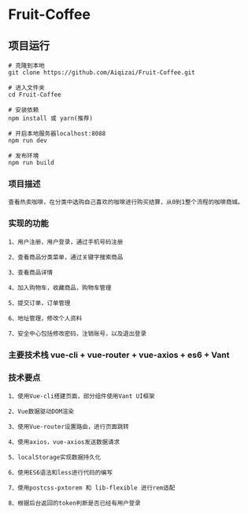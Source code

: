 # Fruit-Coffee

## 项目运行
```
# 克隆到本地
git clone https://github.com/Aiqizai/Fruit-Coffee.git

# 进入文件夹
cd Fruit-Coffee

# 安装依赖
npm install 或 yarn(推荐)

# 开启本地服务器localhost:8088
npm run dev

# 发布环境
npm run build
```

### 项目描述
```
查看热卖咖啡，在分类中选购自己喜欢的咖啡进行购买结算，从0到1整个流程的咖啡商城。
```

### 实现的功能
```
1、用户注册，用户登录，通过手机号码注册

2、查看商品分类菜单，通过关键字搜索商品

3、查看商品详情

4、加入购物车，收藏商品，购物车管理

5、提交订单，订单管理

6、地址管理，修改个人资料

7、安全中心包括修改密码，注销账号，以及退出登录

```
### 主要技术栈 vue-cli + vue-router + vue-axios + es6 + Vant 

### 技术要点
```
1、使用Vue-cli搭建页面，部分组件使用Vant UI框架

2、Vue数据驱动DOM渲染

3、使用Vue-router设置路由，进行页面跳转

4、使用axios，vue-axios发送数据请求 

5、localStorage实现数据持久化

6、使用ES6语法和less进行代码的编写

7、使用postcss-pxtorem 和 lib-flexible 进行rem适配

8、根据后台返回的token判断是否已经有用户登录
```
